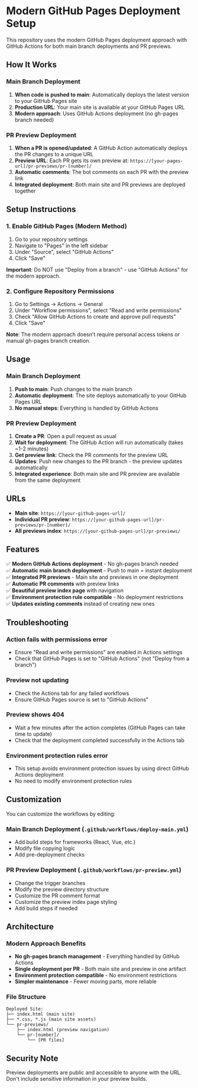 # Modern GitHub Pages Deployment Setup

This repository uses the modern GitHub Pages deployment approach with GitHub Actions for both main branch deployments and PR previews.

## How It Works

### Main Branch Deployment
1. **When code is pushed to main**: Automatically deploys the latest version to your GitHub Pages site
2. **Production URL**: Your main site is available at your GitHub Pages URL
3. **Modern approach**: Uses GitHub Actions deployment (no gh-pages branch needed)

### PR Preview Deployment  
1. **When a PR is opened/updated**: A GitHub Action automatically deploys the PR changes to a unique URL
2. **Preview URL**: Each PR gets its own preview at: `https://[your-pages-url]/pr-previews/pr-[number]/`
3. **Automatic comments**: The bot comments on each PR with the preview link
4. **Integrated deployment**: Both main site and PR previews are deployed together

## Setup Instructions

### 1. Enable GitHub Pages (Modern Method)
1. Go to your repository settings
2. Navigate to "Pages" in the left sidebar  
3. Under "Source", select "GitHub Actions"
4. Click "Save"

**Important**: Do NOT use "Deploy from a branch" - use "GitHub Actions" for the modern approach.

### 2. Configure Repository Permissions
1. Go to Settings → Actions → General
2. Under "Workflow permissions", select "Read and write permissions"
3. Check "Allow GitHub Actions to create and approve pull requests"
4. Click "Save"

**Note**: The modern approach doesn't require personal access tokens or manual gh-pages branch creation.

## Usage

### Main Branch Deployment
1. **Push to main**: Push changes to the main branch
2. **Automatic deployment**: The site deploys automatically to your GitHub Pages URL
3. **No manual steps**: Everything is handled by GitHub Actions

### PR Preview Deployment
1. **Create a PR**: Open a pull request as usual
2. **Wait for deployment**: The GitHub Action will run automatically (takes ~1-2 minutes)
3. **Get preview link**: Check the PR comments for the preview URL
4. **Updates**: Push new changes to the PR branch - the preview updates automatically
5. **Integrated experience**: Both main site and PR preview are available from the same deployment

## URLs

- **Main site**: `https://[your-github-pages-url]/`
- **Individual PR preview**: `https://[your-github-pages-url]/pr-previews/pr-[number]/`
- **All previews index**: `https://[your-github-pages-url]/pr-previews/`

## Features

✅ **Modern GitHub Actions deployment** - No gh-pages branch needed  
✅ **Automatic main branch deployment** - Push to main = instant deployment  
✅ **Integrated PR previews** - Main site and previews in one deployment  
✅ **Automatic PR comments** with preview links  
✅ **Beautiful preview index page** with navigation  
✅ **Environment protection rule compatible** - No deployment restrictions  
✅ **Updates existing comments** instead of creating new ones  

## Troubleshooting

### Action fails with permissions error
- Ensure "Read and write permissions" are enabled in Actions settings
- Check that GitHub Pages is set to "GitHub Actions" (not "Deploy from a branch")

### Preview not updating
- Check the Actions tab for any failed workflows
- Ensure GitHub Pages source is set to "GitHub Actions"

### Preview shows 404
- Wait a few minutes after the action completes (GitHub Pages can take time to update)
- Check that the deployment completed successfully in the Actions tab

### Environment protection rules error
- This setup avoids environment protection issues by using direct GitHub Actions deployment
- No need to modify environment protection rules

## Customization

You can customize the workflows by editing:

### Main Branch Deployment (`.github/workflows/deploy-main.yml`)
- Add build steps for frameworks (React, Vue, etc.)
- Modify file copying logic
- Add pre-deployment checks

### PR Preview Deployment (`.github/workflows/pr-preview.yml`)
- Change the trigger branches
- Modify the preview directory structure  
- Customize the PR comment format
- Customize the preview index page styling
- Add build steps if needed

## Architecture

### Modern Approach Benefits
- **No gh-pages branch management** - Everything handled by GitHub Actions
- **Single deployment per PR** - Both main site and preview in one artifact
- **Environment protection compatible** - No environment restrictions
- **Simpler maintenance** - Fewer moving parts, more reliable

### File Structure
```
Deployed Site:
├── index.html (main site)
├── *.css, *.js (main site assets)
└── pr-previews/
    ├── index.html (preview navigation)
    └── pr-[number]/
        └── [PR files]
```

## Security Note

Preview deployments are public and accessible to anyone with the URL. Don't include sensitive information in your preview builds.
